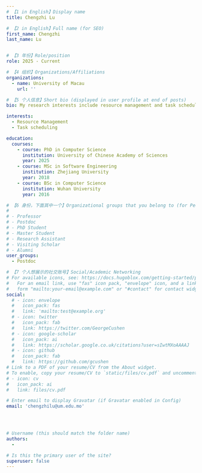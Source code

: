 ```yaml
---
# 【1 in English】Display name 
title: Chengzhi Lu

# 【2 in English】Full name (for SEO)
first_name: Chengzhi 
last_name: Lu 


# 【3 年份】Role/position
role: 2025 - Current

# 【4 组织】Organizations/Affiliations
organizations:
  - name: University of Macau
    url: ''

# 【5 个人信息】Short bio (displayed in user profile at end of posts)
bio: My research interests include resource management and task scheduling in the large scale cluster.

interests:
  - Resource Management
  - Task scheduling

education:
  courses:
    - course: PhD in Computer Science
      institution: University of Chinese Academy of Sciences
      year: 2025 
    - course: MSc in Software Engineering
      institution: Zhejiang University
      year: 2018
    - course: BSc in Computer Science 
      institution: Wuhan University
      year: 2016 

# 【6 身份，下面其中一个】Organizational groups that you belong to (for People widget)
#  
# - Professor
# - Postdoc
# - PhD Student
# - Master Student
# - Research Assistant
# - Visiting Scholar
# - Alumni
user_groups:
  - Postdoc 

# 【7 个人想展示的社交账号】Social/Academic Networking
# For available icons, see: https://docs.hugoblox.com/getting-started/page-builder/#icons
#   For an email link, use "fas" icon pack, "envelope" icon, and a link in the
#   form "mailto:your-email@example.com" or "#contact" for contact widget.
social:
  # - icon: envelope
  #   icon_pack: fas
  #   link: 'mailto:test@example.org'
  # - icon: twitter
  #   icon_pack: fab
  #   link: https://twitter.com/GeorgeCushen
  # - icon: google-scholar
  #   icon_pack: ai
  #   link: https://scholar.google.co.uk/citations?user=sIwtMXoAAAAJ
  # - icon: github
  #   icon_pack: fab
  #   link: https://github.com/gcushen
# Link to a PDF of your resume/CV from the About widget.
# To enable, copy your resume/CV to `static/files/cv.pdf` and uncomment the lines below.
# - icon: cv
#   icon_pack: ai
#   link: files/cv.pdf

# Enter email to display Gravatar (if Gravatar enabled in Config)
email: 'chengzhilu@um.edu.mo'



  
# Username (this should match the folder name)
authors:
  - 

# Is this the primary user of the site?
superuser: false
---
```



